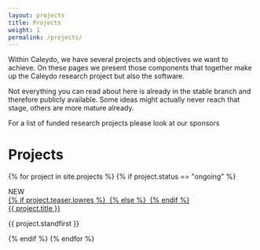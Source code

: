 ```yaml
---
layout: projects
title: Projects
weight: 1
permalink: /projects/
---
```


Within Caleydo, we have several projects and objectives we want to achieve. On these pages we present those components that together make up the Caleydo research project but also the software.

Not everything you can read about here is already in the stable branch and therefore publicly available. Some ideas might actually never reach that stage, others are more mature already.

For a list of funded research projects please look at our sponsors

# Projects

<div class="cards">

{% for project in site.projects %}
{% if project.status == "ongoing" %}

  <div class="card">
    <div class="ribbon-wrapper"><div class="ribbon">NEW</div></div>
    <div class="card-image">
    <a href="{{ project.url }}">
    {% if project.teaser.lowres %}
        <img src="../assets/images/projects/{{ project.teaser.lowres }}" alt="">
    {% else %}
      <img src="https://raw.githubusercontent.com/thoughtbot/refills/master/source/images/mountains.png" alt="">
    {% endif %}
    </a>
    </div>
    <div class="card-header">
      <a href="{{ project.url }}">{{ project.title }}</a>
    </div>
    <div class="card-copy">
      <p>{{ project.standfirst }}</p>
    </div>
  </div>
{% endif %}
{% endfor %}

</div>
